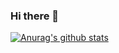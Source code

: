 ### Hi there 👋


[![Anurag's github stats](https://github-readme-stats.vercel.app/api?username=ReicomA)](https://github.com/anuraghazra/github-readme-stats)
